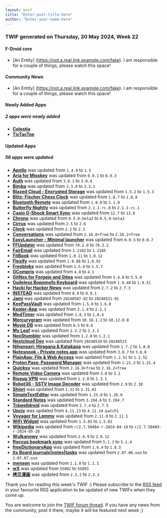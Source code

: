 ```yaml
---
layout: post
title: "Enter-post-title-here"
author: "Enter-your-name-here"
---
```





### TWIF generated on Thursday, 30 May 2024, Week 22


#### F-Droid core


* [An Entity] (https://not.a.real.link.example.com/fake). I am responsible for a couple of things, please watch this space!


#### Community News
* [An Entity] (https://not.a.real.link.example.com/fake). I am responsible for a couple of things, please watch this space!


#### Newly Added Apps
##### 2 apps were newly added
* **[Celestia](https://f-droid.org/packages/space.celestia.mobilecelestia)**
* **[TicTacToe](https://f-droid.org/packages/com.princeappstudio.tic_tac_toe)**




#### Updated Apps
##### 56 apps were updated
* **[Apollo](https://f-droid.org/packages/org.nuclearfog.apollo)** was updated from `1.4.9` to `1.5`
* **[Aria for Misskey](https://f-droid.org/packages/com.poppingmoon.aria)** was updated from `0.9.1` to `0.9.3`
* **[Auth](https://f-droid.org/packages/io.ente.auth)** was updated from `3.0.1` to `3.0.4`
* **[Bimba](https://f-droid.org/packages/xyz.apiote.bimba.czwek)** was updated from `3.3.0` to `3.3.1`
* **[Blazed Cloud - Encrypted Storage](https://f-droid.org/packages/com.chancesoftwarellc.blazedcloud)** was updated from `1.5.2` to `1.5.3`
* **[Blitz: Fischer Chess Clock](https://f-droid.org/packages/net.leodesouza.blitz)** was updated from `1.8.7` to `1.8.8`
* **[Bluetooth Remote](https://f-droid.org/packages/com.atharok.btremote)** was updated from `1.0.0` to `1.1.0`
* **[Butterfly Nightly](https://f-droid.org/packages/dev.linwood.butterfly.nightly)** was updated from `2.1.1-rc.0` to `2.1.1-rc.1`
* **[Casio G-Shock Smart Sync](https://f-droid.org/packages/org.avmedia.gshockGoogleSync)** was updated from `12.7` to `13.0`
* **[Chrono](https://f-droid.org/packages/com.vicolo.chrono)** was updated from `0.5.0-beta2` to `0.5.0-beta3`
* **[Cirrus](https://f-droid.org/packages/org.woheller69.omweather)** was updated from `2.5` to `2.6`
* **[Clock](https://f-droid.org/packages/com.best.deskclock)** was updated from `2.2` to `2.3`
* **[Conversations](https://f-droid.org/packages/eu.siacs.conversations)** was updated from `2.16.0+free` to `2.16.2+free`
* **[EasyLauncher - Minimal launcher](https://f-droid.org/packages/app.easy.launcher)** was updated from `0.0.5` to `0.0.7`
* **[FFUpdater](https://f-droid.org/packages/de.marmaro.krt.ffupdater)** was updated from `79.2.0` to `79.2.2`
* **[FairEmail](https://f-droid.org/packages/eu.faircode.email)** was updated from `1.2182` to `1.2185`
* **[FitBook](https://f-droid.org/packages/com.presley.fit_book)** was updated from `1.0.11` to `1.0.12`
* **[Flexify](https://f-droid.org/packages/com.presley.flexify)** was updated from `1.0.86` to `1.0.92`
* **[Freebloks](https://f-droid.org/packages/de.saschahlusiak.freebloks)** was updated from `1.5.6` to `1.5.7`
* **[GCompris](https://f-droid.org/packages/net.gcompris.full)** was updated from `4.0` to `4.1`
* **[GitNex for Forgejo and Gitea](https://f-droid.org/packages/org.mian.gitnex)** was updated from `5.4.0` to `5.5.0`
* **[Guileless Bopomofo Keyboard](https://f-droid.org/packages/org.ghostsinthelab.apps.guilelessbopomofo)** was updated from `1.9.48` to `1.9.51`
* **[Hacki for Hacker News](https://f-droid.org/packages/com.jiaqifeng.hacki)** was updated from `2.7.2` to `2.7.3`
* **[INSTEAD](https://f-droid.org/packages/org.emunix.insteadlauncher)** was updated from `0.9` to `0.9.1`
* **[Jami](https://f-droid.org/packages/cx.ring)** was updated from `20240507-02` to `20240521-01`
* **[KeePassVault](https://f-droid.org/packages/com.ivanovsky.passnotes)** was updated from `1.5.0` to `1.6.0`
* **[Kepler-App](https://f-droid.org/packages/de.keplerchemnitz.kepler_app)** was updated from `2.1.4` to `2.2.1`
* **[MedTimer](https://f-droid.org/packages/com.futsch1.medtimer)** was updated from `1.8.3` to `1.8.4`
* **[Mercurygram](https://f-droid.org/packages/it.belloworld.mercurygram)** was updated from `10.10.1.2` to `10.12.0.0`
* **[Movie DB](https://f-droid.org/packages/com.wirelessalien.android.moviedb)** was updated from `0.5` to `0.6`
* **[My Leaf](https://f-droid.org/packages/dk.kjeldsen.carwingsflutter)** was updated from `2.3.2` to `2.3.3`
* **[NeoStumbler](https://f-droid.org/packages/xyz.malkki.neostumbler.fdroid)** was updated from `1.2.0` to `1.2.1`
* **[Nextcloud Dev](https://f-droid.org/packages/com.nextcloud.android.beta)** was updated from `20240519` to `20240523`
* **[Nihonoari: Hiragana & Katakana](https://f-droid.org/packages/com.LAPARCELA.nihonoari)** was updated from `1.7.2` to `1.8.0`
* **[Notesnook - Private notes app](https://f-droid.org/packages/com.streetwriters.notesnook)** was updated from `3.0.7` to `3.0.8`
* **[PlainApp: File & Web Access](https://f-droid.org/packages/com.ismartcoding.plain)** was updated from `1.2.51` to `1.2.52`
* **[Proton Pass: Password Manager](https://f-droid.org/packages/proton.android.pass.fdroid)** was updated from `1.21.3` to `1.21.4`
* **[Quicksy](https://f-droid.org/packages/im.quicksy.client)** was updated from `2.16.0+free` to `2.16.2+free`
* **[Remote Video Camera](https://f-droid.org/packages/org.avmedia.remotevideocam)** was updated from `3.0` to `3.1`
* **[Riseup VPN](https://f-droid.org/packages/se.leap.riseupvpn)** was updated from `1.2.0` to `1.3.1`
* **[Robot36 - SSTV Image Decoder](https://f-droid.org/packages/xdsopl.robot36)** was updated from `2.9` to `2.10`
* **[Shiori](https://f-droid.org/packages/com.desarrollodroide.pagekeeper)** was updated from `1.31` to `1.31.01`
* **[SimpleTextEditor](https://f-droid.org/packages/com.maxistar.textpad)** was updated from `1.25.0` to `1.26.0`
* **[Standard Notes](https://f-droid.org/packages/com.standardnotes)** was updated from `3.194.6` to `3.194.7`
* **[Träwelldroid](https://f-droid.org/packages/de.hbch.traewelling)** was updated from `2.7.4` to `2.7.5`
* **[Unciv](https://f-droid.org/packages/com.unciv.app)** was updated from `4.11.13` to `4.11.14-patch1`
* **[Voyager for Lemmy](https://f-droid.org/packages/app.vger.voyager)** was updated from `2.11.0` to `2.11.1`
* **[WiFi Widget](https://f-droid.org/packages/com.w2sv.wifiwidget)** was updated from `1.5.01` to `1.5.02`
* **[Wikipedia](https://f-droid.org/packages/org.wikipedia)** was updated from `r/2.7.50484-r-2024-04-19` to `r/2.7.50489-r-2024-05-20`
* **[Wulkanowy](https://f-droid.org/packages/io.github.wulkanowy)** was updated from `2.6.9` to `2.6.12`
* **[floccus bookmark sync](https://f-droid.org/packages/org.handmadeideas.floccus)** was updated from `5.1.3` to `5.1.4`
* **[freeDictionaryApp](https://f-droid.org/packages/io.github.yamin8000.owl)** was updated from `1.6.4` to `1.6.5`
* **[jtx Board journals|notes|tasks](https://f-droid.org/packages/at.techbee.jtx)** was updated from `2.07.06.ose` to `2.07.07.ose`
* **[mensen](https://f-droid.org/packages/de.ciluvien.mensen)** was updated from `1.1.0` to `1.1.1`
* **[wX](https://f-droid.org/packages/joshuatee.wx)** was updated from `55892` to `55893`
* **[拷贝漫画](https://f-droid.org/packages/top.fumiama.copymanga)** was updated from `2.3.2` to `2.3.3`


Thank you for reading this week's TWIF :)
Please subscribe to the [RSS feed](https://f-droid.org/news/) in your favourite RSS application to be updated of new TWIFs when they come up.


You are welcome to join the [TWIF forum thread](https://forum.f-droid.org/t/new-twif-submission-thread/23546). If you have any news from the community, post it there, maybe it will be featured next week ;)


